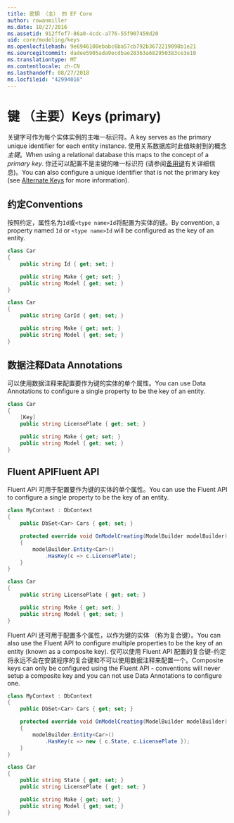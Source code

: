 ```yaml
---
title: 密钥 （主） 的 EF Core
author: rowanmiller
ms.date: 10/27/2016
ms.assetid: 912ffef7-86a0-4cdc-a776-55f907459d20
uid: core/modeling/keys
ms.openlocfilehash: 9e6946100ebabc6ba57cb792b3672219098b1e21
ms.sourcegitcommit: dadee5905ada9ecdbae28363a682950383ce3e10
ms.translationtype: MT
ms.contentlocale: zh-CN
ms.lasthandoff: 08/27/2018
ms.locfileid: "42994016"
---
```

# <a name="keys-primary"></a><span data-ttu-id="f2181-102">键 （主要）</span><span class="sxs-lookup"><span data-stu-id="f2181-102">Keys (primary)</span></span>

<span data-ttu-id="f2181-103">关键字可作为每个实体实例的主唯一标识符。</span><span class="sxs-lookup"><span data-stu-id="f2181-103">A key serves as the primary unique identifier for each entity instance.</span></span> <span data-ttu-id="f2181-104">使用关系数据库时此值映射到的概念*主键*。</span><span class="sxs-lookup"><span data-stu-id="f2181-104">When using a relational database this maps to the concept of a *primary key*.</span></span> <span data-ttu-id="f2181-105">你还可以配置不是主键的唯一标识符 (请参阅[备用键](alternate-keys.md)有关详细信息)。</span><span class="sxs-lookup"><span data-stu-id="f2181-105">You can also configure a unique identifier that is not the primary key (see [Alternate Keys](alternate-keys.md) for more information).</span></span>

## <a name="conventions"></a><span data-ttu-id="f2181-106">约定</span><span class="sxs-lookup"><span data-stu-id="f2181-106">Conventions</span></span>

<span data-ttu-id="f2181-107">按照约定，属性名为`Id`或`<type name>Id`将配置为实体的键。</span><span class="sxs-lookup"><span data-stu-id="f2181-107">By convention, a property named `Id` or `<type name>Id` will be configured as the key of an entity.</span></span>

<!-- [!code-csharp[Main](samples/core/Modeling/Conventions/Samples/KeyId.cs?highlight=3)] -->
``` csharp
class Car
{
    public string Id { get; set; }

    public string Make { get; set; }
    public string Model { get; set; }
}
```

<!-- [!code-csharp[Main](samples/core/Modeling/Conventions/Samples/KeyTypeNameId.cs?highlight=3)] -->
``` csharp
class Car
{
    public string CarId { get; set; }

    public string Make { get; set; }
    public string Model { get; set; }
}
```

## <a name="data-annotations"></a><span data-ttu-id="f2181-108">数据注释</span><span class="sxs-lookup"><span data-stu-id="f2181-108">Data Annotations</span></span>

<span data-ttu-id="f2181-109">可以使用数据注释来配置要作为键的实体的单个属性。</span><span class="sxs-lookup"><span data-stu-id="f2181-109">You can use Data Annotations to configure a single property to be the key of an entity.</span></span>

<!-- [!code-csharp[Main](samples/core/Modeling/DataAnnotations/Samples/KeySingle.cs?highlight=3,4)] -->
``` csharp
class Car
{
    [Key]
    public string LicensePlate { get; set; }

    public string Make { get; set; }
    public string Model { get; set; }
}
```

## <a name="fluent-api"></a><span data-ttu-id="f2181-110">Fluent API</span><span class="sxs-lookup"><span data-stu-id="f2181-110">Fluent API</span></span>

<span data-ttu-id="f2181-111">Fluent API 可用于配置要作为键的实体的单个属性。</span><span class="sxs-lookup"><span data-stu-id="f2181-111">You can use the Fluent API to configure a single property to be the key of an entity.</span></span>

<!-- [!code-csharp[Main](samples/core/Modeling/FluentAPI/Samples/KeySingle.cs?highlight=7,8)] -->
``` csharp
class MyContext : DbContext
{
    public DbSet<Car> Cars { get; set; }

    protected override void OnModelCreating(ModelBuilder modelBuilder)
    {
        modelBuilder.Entity<Car>()
            .HasKey(c => c.LicensePlate);
    }
}

class Car
{
    public string LicensePlate { get; set; }

    public string Make { get; set; }
    public string Model { get; set; }
}
```

<span data-ttu-id="f2181-112">Fluent API 还可用于配置多个属性，以作为键的实体 （称为复合键）。</span><span class="sxs-lookup"><span data-stu-id="f2181-112">You can also use the Fluent API to configure multiple properties to be the key of an entity (known as a composite key).</span></span> <span data-ttu-id="f2181-113">仅可以使用 Fluent API 配置的复合键-约定将永远不会在安装程序的复合键和不可以使用数据注释来配置一个。</span><span class="sxs-lookup"><span data-stu-id="f2181-113">Composite keys can only be configured using the Fluent API - conventions will never setup a composite key and you can not use Data Annotations to configure one.</span></span>

<!-- [!code-csharp[Main](samples/core/Modeling/FluentAPI/Samples/KeyComposite.cs?highlight=7,8)] -->
``` csharp
class MyContext : DbContext
{
    public DbSet<Car> Cars { get; set; }

    protected override void OnModelCreating(ModelBuilder modelBuilder)
    {
        modelBuilder.Entity<Car>()
            .HasKey(c => new { c.State, c.LicensePlate });
    }
}

class Car
{
    public string State { get; set; }
    public string LicensePlate { get; set; }

    public string Make { get; set; }
    public string Model { get; set; }
}
```
